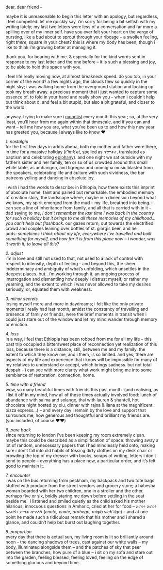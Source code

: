 dear, dear friend –

maybe it is unreasonable to begin this letter with an apology, but regardless, i feel compelled. let me quickly say, i’m sorry for being a bit selfish with my writing lately; my last two letters were less of a conversation and far more a spilling over of my inner self. have you ever felt your heart on the verge of bursting, like a bud about to sprout through your ribcage – a swollen feeling, right _there_, square in your chest? this is where my body has been, though i like to think i’m growing better at managing it.

thank you, for bearing with me. & especially for the kind words sent in response to my last letter and the one before – it is such a blessing and joy, to be able to hold this space with you.

i feel life really moving now, at almost breakneck speed. do you too, in your corner of the world? a few nights ago, the clouds flew so quickly in the night sky; i was walking home from the overground station and looking up took my breath away. a precious moment that i just wanted to capture some essence of, to fold in your hand and really show you – when i couldn’t help but think about d. and feel a bit stupid, but also a bit grateful, and closer to the world.

anyway. trying to make sure i [moonlist](https://themoonlists.substack.com/about) every month this year; so, at the very least, you’ll hear from me again within that timescale. and if you can and want – tell me how you are, what you’ve been up to and how this new year has greeted you, because i always like to know ♥︎

_1\. nostalgia_<br>for the first few days in addis abeba, both my mother and father were there, in time for a massive holiday (_t’imk’et_, spelled as ጥምቀት, translated as baptism and celebrating [epiphany](http://en.wikipedia.org/wiki/timkat?c=34ebca37-bdf5-43c1-977c-a4799b77fb19)). and one night we sat outside with my father’s sister and her family, ten or so of us crowded around this small white table, as amharigna, and tigregna and oromigna music blasted from the speakers, celebrating life and culture with such vividness, the bar patreons yelling and dancing in absolute joy.

i wish i had the words to describe: in Ethiopia, how there exists this imprint of absolute home, faint and pained but remarkable. the embodied memory of creation story, the landscape where, maybe in a dimension beyond what we know, my spirit emerged from the mud – my life, breathed into being. i can see a line of inheritance from family, and all that is carried with in it – dad saying to me, _i don’t remember the last time i was back in the country for such a holiday but it brings to me all these memories of my childhood…you can’t help but flashback_. our gazes return, out towards the electrified crowd and couples leaning over bottles of st. giorgis beer, and he adds: _sometimes i think about my life, everywhere i’ve travelled and built something for myself, and how far it is from this place now – i wonder, was it worth it, to leave all this?_

_2\. adjust_<br>i’m in love and still not used to that, not used to a lack of control with respect to intensity, depth of feeling – and beyond this, the sheer indeterminacy and ambiguity of what’s unfolding, which unsettles in the deepest places. but…i’m working through it, an ongoing process of interrogation and dismantling how deeply i distrust myself, or rather my yearning, and the extent to which i was never allowed to take my desires seriously, or, equated them with weakness.

_3\. minor secrets_<br>losing myself more and more in daydreams; i felt like the only private moments i really had last month, amidst the constancy of travelling and presence of family or friends, were the brief moments in transit when i could just stare out of the window and let my mind wander through memory or emotion.

_4\. loss_<br>in a way, i feel that Ethiopia has been robbed from me for all my life – this past trip occupied a bittersweet place of reconnection yet realization of this loss, because there is a distance, still, between me and my family. the extent to which they know me, and i them, is so limited. and yes, there are aspects of my life and experience that i know will be impossible for many of my relatives to understand or accept, which brings sadness. but not total despair - i can see with more clarity what work might bring me into some semblance of restoration, connection, home.

_5\. time with a friend_<br>wow, so many beautiful times with friends this past month. (and realising, as i list it off in my mind, how all of these times actually involved food: lunch of abundance with salma and solange, thai with lauren & shantell, hot chocolate night hosted by olu, dinner with rajna & ilana at the magnificent pizza express…) – and every day i remain by the love and support that surrounds me, how generous and thoughtful and brilliant my friends are. (you included, of course ♥︎♥︎)

_6\. pare back_<br>since returning to london i’ve been keeping my room extremely clean. maybe this could be described as a simplification of space: throwing away a lot of random, unnecessary papers that i had mindlessly held onto, making sure i don’t fall into old habits of tossing dirty clothes on my desk chair or crowding the top of my dresser with books, scraps of writing, letters i don’t send to people – everything has a place now, a particular order, and it’s felt good to maintain it.

_7\. encounter_<br>i was on the bus returning from peckham, my backpack and two tote bags stuffed with produce from the street vendors and grocery store; a habesha woman boarded with her two children, one in a stroller and the other, perhaps five or six, boldly staring me down before settling in the seat beside me.  i listened and smiled quietly as the child asked his mother hilarious, innocuous questions in Amharic, cried at her for food – እናቴ፥ እናቴ፥ አራበኝ፥ ምግብ ስጭለኝ (_enate, enate, arabegn, migib sich’ilgn_) – and at one point he made such a ridiculous remark that his mother and i shared a glance, and couldn’t help but burst out laughing together.     

_8\. proportion_<br>every day that there is actual sun, my living room is lit so brilliantly around noon – the dancing shadows of trees, cast against our white walls – my body, illuminated alongside them – and the patches of sky that peer between the branches, how pure of a blue – i sit on my sofa and stare out into the garden, feeling blessed, feeling loved, feeling on the edge of something glorious and beyond time.